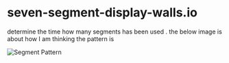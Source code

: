 # seven-segment-display-walls.io
determine the time how many segments has been used .
the below image is about how I am thinking the pattern is 

![Segment Pattern](https://mirhamedrooy.ir/wp-content/uploads/2021/09/sevenSegmentDisplay-2.png)

